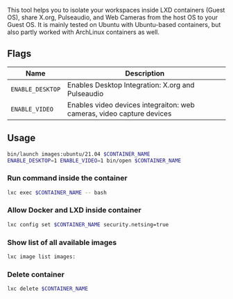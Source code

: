 This tool helps you to isolate your workspaces inside LXD containers (Guest OS), share X.org, Pulseaudio, and Web Cameras from the host OS to your Guest OS. It is mainly tested on Ubuntu with Ubuntu-based containers, but also partly worked with ArchLinux containers as well.

## Flags
|Name|Description|
|----|-----------|
|`ENABLE_DESKTOP` | Enables Desktop Integration: X.org and Pulseaudio |
|`ENABLE_VIDEO` | Enables video devices integraiton: web cameras, video capture devices|

## Usage

```sh
bin/launch images:ubuntu/21.04 $CONTAINER_NAME
ENABLE_DESKTOP=1 ENABLE_VIDEO=1 bin/open $CONTAINER_NAME
```

### Run command inside the container

```sh
lxc exec $CONTAINER_NAME -- bash
```

### Allow Docker and LXD inside container

```sh
lxc config set $CONTAINER_NAME security.netsing=true
```

### Show list of all available images

```sh 
lxc image list images:
```

### Delete container
```sh
lxc delete $CONTAINER_NAME
```

